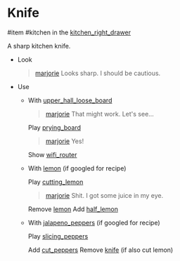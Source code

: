 # Knife

#item #kitchen in the [kitchen_right_drawer](kitchen_right_drawer.md)

A sharp kitchen knife.

- Look
  
  > [marjorie](characters/marjorie.md)
  > Looks sharp. I should be cautious.
- Use
	- With [upper_hall_loose_board](upper_hall_loose_board.md)
		
		> [marjorie](../characters/marjorie.md)
		> That might work. Let's see...
		
		Play [prying_board](../sfx/prying_board.md)
		
		> [marjorie](../characters/marjorie.md)
		> Yes!
		
		Show [wifi_router](../closeups/wifi_router.md)
	- With [lemon](items/lemon.md) (if googled for recipe)

	  Play [cutting_lemon](../sfx/cutting_lemon.md)

	  > [marjorie](characters/marjorie.md)
	  > Shit. I got some juice in my eye.

	  Remove [lemon](items/lemon.md)
	  Add [half_lemon](items/half_lemon.md)

	- With [jalapeno_peppers](items/jalapeno_peppers.md) (if googled for recipe)

	  Play [slicing_peppers](../sfx/slicing_peppers.md)

	  Add [cut_peppers](items/cut_peppers.md)
	  Remove [knife](items/knife.md) (if also cut lemon)
